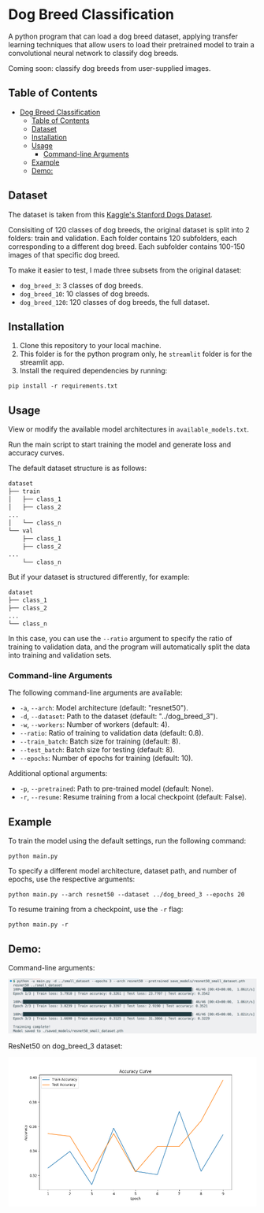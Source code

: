 # Dog Breed Classification

A python program that can load a dog breed dataset, applying transfer learning techniques that allow users to load their pretrained model to train a convolutional neural network to classify dog breeds. 

Coming soon: classify dog breeds from user-supplied images.

## Table of Contents
- [Dog Breed Classification](#dog-breed-classification)
  - [Table of Contents](#table-of-contents)
  - [Dataset](#dataset)
  - [Installation](#installation)
  - [Usage](#usage)
    - [Command-line Arguments](#command-line-arguments)
  - [Example](#example)
  - [Demo:](#demo)

## Dataset

The dataset is taken from this [Kaggle's Stanford Dogs Dataset](https://www.kaggle.com/datasets/jessicali9530/stanford-dogs-dataset).

Consisiting of 120 classes of dog breeds, the original dataset is split into 2 folders: train and validation. Each folder contains 120 subfolders, each corresponding to a different dog breed. Each subfolder contains 100-150 images of that specific dog breed.

To make it easier to test, I made three subsets from the original dataset:
- `dog_breed_3`: 3 classes of dog breeds.
- `dog_breed_10`: 10 classes of dog breeds.
- `dog_breed_120`: 120 classes of dog breeds, the full dataset.

## Installation

1. Clone this repository to your local machine.
2. This folder is for the python program only, he `streamlit` folder is for the streamlit app.
3. Install the required dependencies by running:
   
```
pip install -r requirements.txt
```


## Usage

View or modify the available model architectures in `available_models.txt`.

Run the main script to start training the model and generate loss and accuracy curves.

The default dataset structure is as follows:

```
dataset
├── train
│   ├── class_1
│   ├── class_2
...
│   └── class_n
└── val
    ├── class_1
    ├── class_2
...
    └── class_n
```

But if your dataset is structured differently, for example:

```
dataset
├── class_1
├── class_2
...
└── class_n
```
In this case, you can use the `--ratio` argument to specify the ratio of training to validation data, and the program will automatically split the data into training and validation sets.
### Command-line Arguments

The following command-line arguments are available:

- `-a`, `--arch`: Model architecture (default: "resnet50").
- `-d`, `--dataset`: Path to the dataset (default: "../dog_breed_3").
- `-w`, `--workers`: Number of workers (default: 4).
- `--ratio`: Ratio of training to validation data (default: 0.8).
- `--train_batch`: Batch size for training (default: 8).
- `--test_batch`: Batch size for testing (default: 8).
- `--epochs`: Number of epochs for training (default: 10).

Additional optional arguments:

- `-p`, `--pretrained`: Path to pre-trained model (default: None).
- `-r`, `--resume`: Resume training from a local checkpoint (default: False).

## Example

To train the model using the default settings, run the following command:

```
python main.py
```

To specify a different model architecture, dataset path, and number of epochs, use the respective arguments:

```
python main.py --arch resnet50 --dataset ../dog_breed_3 --epochs 20
```

To resume training from a checkpoint, use the `-r` flag:

```
python main.py -r
```

## Demo:

Command-line arguments:

![Demo commands](Demo.png)

ResNet50 on dog_breed_3 dataset:

![ResNet50 on dog_breed_3](./plots/resnet50_small_dataset_accuracy_curve.png)
